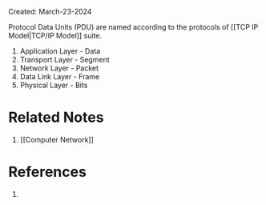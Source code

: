 Created: March-23-2024

Protocol Data Units (PDU) are named according to the protocols of [[TCP IP Model|TCP/IP Model]] suite.

1. Application Layer - Data
2. Transport Layer - Segment
3. Network Layer - Packet
4. Data Link Layer - Frame
5. Physical Layer - Bits
# Related Notes

1. [[Computer Network]]
# References

1. 